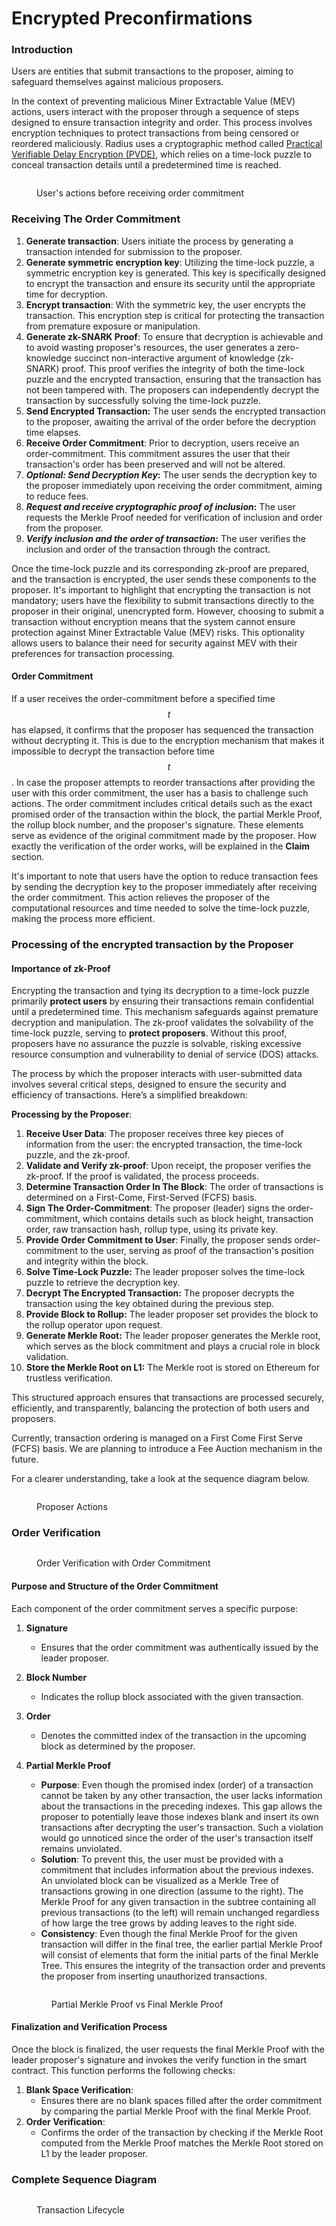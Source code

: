 # Encrypted Preconfirmations

### **Introduction**

Users are entities that submit transactions to the proposer, aiming to safeguard themselves against malicious proposers.

In the context of preventing malicious Miner Extractable Value (MEV) actions, users interact with the proposer through a sequence of steps designed to ensure transaction integrity and order. This process involves encryption techniques to protect transactions from being censored or reordered maliciously. Radius uses a cryptographic method called [Practical Verifiable Delay Encryption (PVDE)](https://ethresear.ch/t/mev-resistant-zk-rollups-with-practical-vde-pvde/12677), which relies on a time-lock puzzle to conceal transaction details until a predetermined time is reached.

<figure><img src="../../.gitbook/assets/image (2) (1) (1).png" alt=""><figcaption><p>User's actions before receiving order commitment</p></figcaption></figure>

### **Receiving The Order Commitment**

1. **Generate transaction**: Users initiate the process by generating a transaction intended for submission to the proposer.
2. **Generate symmetric encryption key**: Utilizing the time-lock puzzle, a symmetric encryption key is generated. This key is specifically designed to encrypt the transaction and ensure its security until the appropriate time for decryption.
3. **Encrypt transaction**: With the symmetric key, the user encrypts the transaction. This encryption step is critical for protecting the transaction from premature exposure or manipulation.
4. **Generate zk-SNARK Proof**: To ensure that decryption is achievable and to avoid wasting proposer's resources, the user generates a zero-knowledge succinct non-interactive argument of knowledge (zk-SNARK) proof. This proof verifies the integrity of both the time-lock puzzle and the encrypted transaction, ensuring that the transaction has not been tampered with. The proposers can independently decrypt the transaction by successfully solving the time-lock puzzle.
5. **Send Encrypted Transaction:** The user sends the encrypted transaction to the proposer, awaiting the arrival of the order before the decryption time elapses.
6. **Receive Order Commitment**: Prior to decryption, users receive an order-commitment. This commitment assures the user that their transaction's order has been preserved and will not be altered.
7. _**Optional: Send Decryption Key**_**:** The user sends the decryption key to the proposer immediately upon receiving the order commitment, aiming to reduce fees.
8. _**Request and receive cryptographic proof of inclusion**_**:** The user requests the Merkle Proof needed for verification of inclusion and order from the proposer.
9. _**Verify inclusion and the order of transaction**_**:** The user verifies the inclusion and order of the transaction through the contract.

Once the time-lock puzzle and its corresponding zk-proof are prepared, and the transaction is encrypted, the user sends these components to the proposer. It's important to highlight that encrypting the transaction is not mandatory; users have the flexibility to submit transactions directly to the proposer in their original, unencrypted form. However, choosing to submit a transaction without encryption means that the system cannot ensure protection against Miner Extractable Value (MEV) risks. This optionality allows users to balance their need for security against MEV with their preferences for transaction processing.

#### Order Commitment <a href="#pre-confirmation" id="pre-confirmation"></a>

If a user receives the order-commitment before a specified time $$t$$ has elapsed, it confirms that the proposer has sequenced the transaction without decrypting it. This is due to the encryption mechanism that makes it impossible to decrypt the transaction before time $$t$$. In case the proposer attempts to reorder transactions after providing the user with this order commitment, the user has a basis to challenge such actions. The order commitment includes critical details such as the exact promised order of the transaction within the block, the partial Merkle Proof, the rollup block number, and the proposer's signature. These elements serve as evidence of the original commitment made by the proposer. How exactly the verification of the order works, will be explained in the **Claim** section.

It's important to note that users have the option to reduce transaction fees by sending the decryption key to the proposer immediately after receiving the order commitment. This action relieves the proposer of the computational resources and time needed to solve the time-lock puzzle, making the process more efficient.

### Processing of the encrypted transaction by the Proposer

#### **Importance of zk-Proof** <a href="#importance-of-zk-proof" id="importance-of-zk-proof"></a>

Encrypting the transaction and tying its decryption to a time-lock puzzle primarily **protect users** by ensuring their transactions remain confidential until a predetermined time. This mechanism safeguards against premature decryption and manipulation. The zk-proof validates the solvability of the time-lock puzzle, serving to **protect proposers**. Without this proof, proposers have no assurance the puzzle is solvable, risking excessive resource consumption and vulnerability to denial of service (DOS) attacks.

The process by which the proposer interacts with user-submitted data involves several critical steps, designed to ensure the security and efficiency of transactions. Here’s a simplified breakdown:

**Processing by the Proposer**:

1. **Receive User Data**: The proposer receives three key pieces of information from the user: the encrypted transaction, the time-lock puzzle, and the zk-proof.
2. **Validate and Verify zk-proof**: Upon receipt, the proposer verifies the zk-proof. If the proof is validated, the process proceeds.
3. **Determine Transaction Order In The Block**: The order of transactions is determined on a First-Come, First-Served (FCFS) basis.
4. **Sign The Order-Commitment**: The proposer (leader) signs the order-commitment, which contains details such as block height, transaction order, raw transaction hash, rollup type, using its private key.
5. **Provide Order Commitment to User**: Finally, the proposer sends order-commitment to the user, serving as proof of the transaction's position and integrity within the block.
6. **Solve Time-Lock Puzzle:** The leader proposer solves the time-lock puzzle to retrieve the decryption key.
7. **Decrypt The Encrypted Transaction:** The proposer decrypts the transaction using the key obtained during the previous step.
8. **Provide Block to Rollup:** The leader proposer set provides the block to the rollup operator upon request.
9. **Generate Merkle Root:** The leader proposer generates the Merkle root, which serves as the block commitment and plays a crucial role in block validation.
10. **Store the Merkle Root on L1:** The Merkle root is stored on Ethereum for trustless verification.

This structured approach ensures that transactions are processed securely, efficiently, and transparently, balancing the protection of both users and proposers.

Currently, transaction ordering is managed on a First Come First Serve (FCFS) basis. We are planning to introduce a Fee Auction mechanism in the future.&#x20;

For a clearer understanding, take a look at the sequence diagram below.

<figure><img src="../../.gitbook/assets/image (5) (1) (1).png" alt=""><figcaption><p>Proposer Actions</p></figcaption></figure>

### Order Verification

<figure><img src="../../.gitbook/assets/image (4) (1) (1).png" alt=""><figcaption><p>Order Verification with Order Commitment</p></figcaption></figure>

#### Purpose and Structure of the Order Commitment

Each component of the order commitment serves a specific purpose:

1. **Signature**
   * Ensures that the order commitment was authentically issued by the leader proposer.
2. **Block Number**
   * Indicates the rollup block associated with the given transaction.
3. **Order**
   * Denotes the committed index of the transaction in the upcoming block as determined by the proposer.
4.  **Partial Merkle Proof**

    * **Purpose**: Even though the promised index (order) of a transaction cannot be taken by any other transaction, the user lacks information about the transactions in the preceding indexes. This gap allows the proposer to potentially leave those indexes blank and insert its own transactions after decrypting the user's transaction. Such a violation would go unnoticed since the order of the user's transaction itself remains unviolated.
    * **Solution**: To prevent this, the user must be provided with a commitment that includes information about the previous indexes. An unviolated block can be visualized as a Merkle Tree of transactions growing in one direction (assume to the right). The Merkle Proof for any given transaction in the subtree containing all previous transactions (to the left) will remain unchanged regardless of how large the tree grows by adding leaves to the right side.
    * **Consistency**: Even though the final Merkle Proof for the given transaction will differ in the final tree, the earlier partial Merkle Proof will consist of elements that form the initial parts of the final Merkle Tree. This ensures the integrity of the transaction order and prevents the proposer from inserting unauthorized transactions.

    <figure><img src="../../.gitbook/assets/image (19) (1).png" alt=""><figcaption><p>Partial Merkle Proof vs Final Merkle Proof</p></figcaption></figure>

#### Finalization and Verification Process

Once the block is finalized, the user requests the final Merkle Proof with the leader proposer's signature and invokes the verify function in the smart contract. This function performs the following checks:

1. **Blank Space Verification**:
   * Ensures there are no blank spaces filled after the order commitment by comparing the partial Merkle Proof with the final Merkle Proof.
2. **Order Verification**:
   * Confirms the order of the transaction by checking if the Merkle Root computed from the Merkle Proof matches the Merkle Root stored on L1 by the leader proposer.

### Complete Sequence Diagram

<figure><img src="../../.gitbook/assets/image (1) (1) (1) (1).png" alt=""><figcaption><p>Transaction Lifecycle</p></figcaption></figure>

